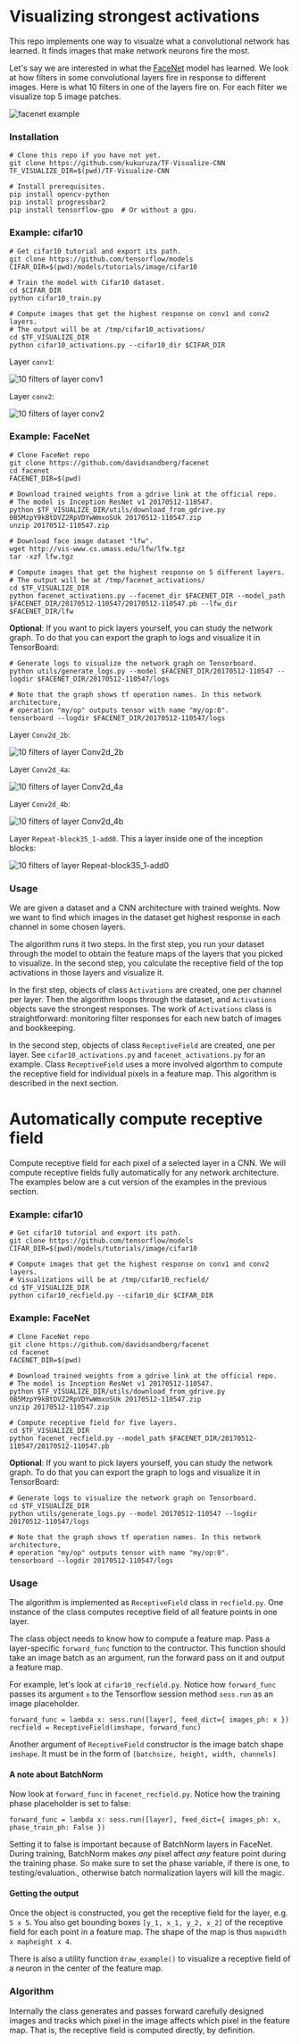 # Visualizing strongest activations

This repo implements one way to visualze what a convolutional network has learned.
It finds images that make network neurons fire the most.

Let's say we are interested in what the [FaceNet](https://github.com/davidsandberg/facenet) model has learned.
We look at how filters in some convolutional layers fire
in response to different images.
Here is what 10 filters in one of the layers fire on.
For each filter we visualize top 5 image patches.

![facenet example](results/facenet_activations/InceptionResnetV1-Repeat-block35_1-add0-crop.jpg)


### Installation
```
# Clone this repo if you have not yet.
git clone https://github.com/kukuruza/TF-Visualize-CNN
TF_VISUALIZE_DIR=$(pwd)/TF-Visualize-CNN

# Install prerequisites.
pip install opencv-python
pip install progressbar2
pip install tensorflow-gpu  # Or without a gpu.
```

### Example: cifar10

```
# Get cifar10 tutorial and export its path.
git clone https://github.com/tensorflow/models
CIFAR_DIR=$(pwd)/models/tutorials/image/cifar10

# Train the model with Cifar10 dataset.
cd $CIFAR_DIR
python cifar10_train.py

# Compute images that get the highest response on conv1 and conv2 layers.
# The output will be at /tmp/cifar10_activations/
cd $TF_VISUALIZE_DIR
python cifar10_activations.py --cifar10_dir $CIFAR_DIR
```

Layer `conv1`:

![10 filters of layer conv1](results/cifar10_activations/conv1-conv10-crop.jpg)

Layer `conv2`:

![10 filters of layer conv2](results/cifar10_activations/conv2-conv20-crop.jpg)


### Example: FaceNet

```
# Clone FaceNet repo
git clone https://github.com/davidsandberg/facenet
cd facenet
FACENET_DIR=$(pwd)

# Download trained weights from a gdrive link at the official repo.
# The model is Inception ResNet v1 20170512-110547.
python $TF_VISUALIZE_DIR/utils/download_from_gdrive.py 0B5MzpY9kBtDVZ2RpVDYwWmxoSUk 20170512-110547.zip
unzip 20170512-110547.zip

# Download face image dataset "lfw".
wget http://vis-www.cs.umass.edu/lfw/lfw.tgz
tar -xzf lfw.tgz

# Compute images that get the highest response on 5 different layers.
# The output will be at /tmp/facenet_activations/
cd $TF_VISUALIZE_DIR
python facenet_activations.py --facenet_dir $FACENET_DIR --model_path $FACENET_DIR/20170512-110547/20170512-110547.pb --lfw_dir $FACENET_DIR/lfw
```

**Optional**: If you want to pick layers yourself, you can study the network graph.
To do that you can export the graph to logs and visualize it in TensorBoard:
```
# Generate logs to visualize the network graph on Tensorboard.
python utils/generate_logs.py --model $FACENET_DIR/20170512-110547 --logdir $FACENET_DIR/20170512-110547/logs

# Note that the graph shows tf operation names. In this network architecture,
# operation "my/op" outputs tensor with name "my/op:0".
tensorboard --logdir $FACENET_DIR/20170512-110547/logs
```

Layer `Conv2d_2b`:

![10 filters of layer Conv2d_2b](results/facenet_activations/InceptionResnetV1-Conv2d_2b_3x3-convolution0-crop.jpg)

Layer `Conv2d_4a`:

![10 filters of layer Conv2d_4a](results/facenet_activations/InceptionResnetV1-Conv2d_4a_3x3-convolution0-crop.jpg)

Layer `Conv2d_4b`:

![10 filters of layer Conv2d_4b](results/facenet_activations/InceptionResnetV1-Conv2d_4b_3x3-convolution0-crop.jpg)

Layer `Repeat-block35_1-add0`. This a layer inside one of the inception blocks:

![10 filters of layer Repeat-block35_1-add0](results/facenet_activations/InceptionResnetV1-Repeat-block35_1-add0-crop.jpg)


### Usage

We are given a dataset and a CNN architecture with trained weights.
Now we want to find which images in the dataset get highest response
in each channel in some chosen layers.

The algorithm runs it two steps.
In the first step, you run your dataset through the model to obtain
the feature maps of the layers that you picked to visualize.
In the second step, you calculate the receptive field of the top
activations in those layers and visualize it.

In the first step, objects of class `Activations` are created,
one per channel per layer. 
Then the algorithm loops through the dataset, and `Activations`
objects save the strongest responses.
The work of `Activations` class is straightforward:
monitoring filter responses for each new batch of images and bookkeeping.

In the second step, objects of class `ReceptiveField` are created, one per layer.
See `cifar10_activations.py` and `facenet_activations.py` for an example.
Class `ReceptiveField` uses a more involved algorthm to compute 
the receptive field for individual pixels in a feature map.
This algorithm is described in the next section.


# Automatically compute receptive field

Compute receptive field for each pixel of a selected layer in a CNN.
We will compute receptive fields fully automatically for any network architecture.
The examples below are a cut version of the examples in the previous section.

### Example: cifar10

```
# Get cifar10 tutorial and export its path.
git clone https://github.com/tensorflow/models
CIFAR_DIR=$(pwd)/models/tutorials/image/cifar10

# Compute images that get the highest response on conv1 and conv2 layers.
# Visualizations will be at /tmp/cifar10_recfield/
cd $TF_VISUALIZE_DIR
python cifar10_recfield.py --cifar10_dir $CIFAR_DIR
```

### Example: FaceNet

```
# Clone FaceNet repo
git clone https://github.com/davidsandberg/facenet
cd facenet
FACENET_DIR=$(pwd)

# Download trained weights from a gdrive link at the official repo.
# The model is Inception ResNet v1 20170512-110547.
python $TF_VISUALIZE_DIR/utils/download_from_gdrive.py 0B5MzpY9kBtDVZ2RpVDYwWmxoSUk 20170512-110547.zip
unzip 20170512-110547.zip

# Compute receptive field for five layers.
cd $TF_VISUALIZE_DIR
python facenet_recfield.py --model_path $FACENET_DIR/20170512-110547/20170512-110547.pb
```

**Optional**: If you want to pick layers yourself, you can study the network graph.
To do that you can export the graph to logs and visualize it in TensorBoard:
```
# Generate logs to visualize the network graph on Tensorboard.
cd $TF_VISUALIZE_DIR
python utils/generate_logs.py --model 20170512-110547 --logdir 20170512-110547/logs

# Note that the graph shows tf operation names. In this network architecture,
# operation "my/op" outputs tensor with name "my/op:0".
tensorboard --logdir 20170512-110547/logs
```

### Usage

The algorithm is implemented as `ReceptiveField` class
in `recfield.py`. One instance of the class computes
receptive field of all feature points in one layer.

The class object needs to know how to compute a feature map.
Pass a layer-specific `forward_func` function to the contructor.
This function should take an image batch as an argument,
run the forward pass on it and output a feature map.

For example, let's look at `cifar10_recfield.py`.
Notice how `forward_func` passes its argument `x` to the Tensorflow
session method `sess.run` as an image placeholder.

```
forward_func = lambda x: sess.run([layer], feed_dict={ images_ph: x })
recfield = ReceptiveField(imshape, forward_func)
```

Another argument of `ReceptiveField` constructor 
is the image batch shape `imshape`.
It must be in the form of `[batchsize, height, width, channels]`

#### A note about BatchNorm

Now look at `forward_func` in `facenet_recfield.py`.
Notice how the training phase placeholder is set to false:
```
forward_func = lambda x: sess.run([layer], feed_dict={ images_ph: x, phase_train_ph: False })
```
Setting it to false is important because
of BatchNorm layers in FaceNet.
During training, BatchNorm makes *any* pixel affect
*any* feature point during the training phase.
So make sure to set the phase variable, 
if there is one, to testing/evaluation.,
otherwise batch normalization layers will kill the magic.

#### Getting the output

Once the object is constructed,
you get the receptive field for the layer, e.g. `5 x 5`.
You also get bounding boxes `[y_1, x_1, y_2, x_2]`
of the receptive field for each point in a feature map.
The shape of the map is thus `mapwidth x mapheight x 4`.

There is also a utility function `draw_example()` to visualize
a receptive field of a neuron in the center of the feature map.

### Algorithm

Internally the class generates and passes forward carefully designed images
and tracks which pixel in the image affects which pixel in the feature map.
That is, the receptive field is computed directly, by definition.



